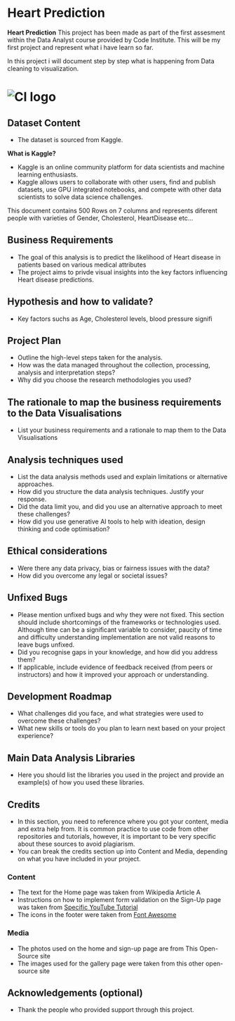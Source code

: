 # Heart Prediction

**Heart Prediction** This project has been made as part of the first assesment within the Data Analyst course provided by Code Institute. This will be my first project and represent what i have learn so far.

In this project i will document step by step what is happening from Data cleaning to visualization.

# ![CI logo](https://codeinstitute.s3.amazonaws.com/fullstack/ci_logo_small.png)


## Dataset Content
* The dataset is sourced from Kaggle.

**What is Kaggle?**

* Kaggle is an online community platform for data scientists and machine learning enthusiasts.
* Kaggle allows users to collaborate with other users, find and publish datasets, use GPU integrated notebooks, and compete with other data scientists to solve data science challenges.


This document contains 500 Rows on 7 columns and represents diferent people with varieties of Gender, Cholesterol, HeartDisease etc...

## Business Requirements
* The goal of this analysis is to predict the likelihood of Heart disease in patients based on various medical attributes
* The project aims to privde visual insights into the key factors influencing Heart disease predictions.


## Hypothesis and how to validate?
* Key factors suchs as Age, Cholesterol levels, blood pressure signifi

## Project Plan
* Outline the high-level steps taken for the analysis.
* How was the data managed throughout the collection, processing, analysis and interpretation steps?
* Why did you choose the research methodologies you used?

## The rationale to map the business requirements to the Data Visualisations
* List your business requirements and a rationale to map them to the Data Visualisations

## Analysis techniques used
* List the data analysis methods used and explain limitations or alternative approaches.
* How did you structure the data analysis techniques. Justify your response.
* Did the data limit you, and did you use an alternative approach to meet these challenges?
* How did you use generative AI tools to help with ideation, design thinking and code optimisation?

## Ethical considerations
* Were there any data privacy, bias or fairness issues with the data?
* How did you overcome any legal or societal issues?


## Unfixed Bugs
* Please mention unfixed bugs and why they were not fixed. This section should include shortcomings of the frameworks or technologies used. Although time can be a significant variable to consider, paucity of time and difficulty understanding implementation are not valid reasons to leave bugs unfixed.
* Did you recognise gaps in your knowledge, and how did you address them?
* If applicable, include evidence of feedback received (from peers or instructors) and how it improved your approach or understanding.

## Development Roadmap
* What challenges did you face, and what strategies were used to overcome these challenges?
* What new skills or tools do you plan to learn next based on your project experience? 


## Main Data Analysis Libraries
* Here you should list the libraries you used in the project and provide an example(s) of how you used these libraries.


## Credits 

* In this section, you need to reference where you got your content, media and extra help from. It is common practice to use code from other repositories and tutorials, however, it is important to be very specific about these sources to avoid plagiarism. 
* You can break the credits section up into Content and Media, depending on what you have included in your project. 

### Content 

- The text for the Home page was taken from Wikipedia Article A
- Instructions on how to implement form validation on the Sign-Up page was taken from [Specific YouTube Tutorial](https://www.youtube.com/)
- The icons in the footer were taken from [Font Awesome](https://fontawesome.com/)

### Media

- The photos used on the home and sign-up page are from This Open-Source site
- The images used for the gallery page were taken from this other open-source site



## Acknowledgements (optional)
* Thank the people who provided support through this project.